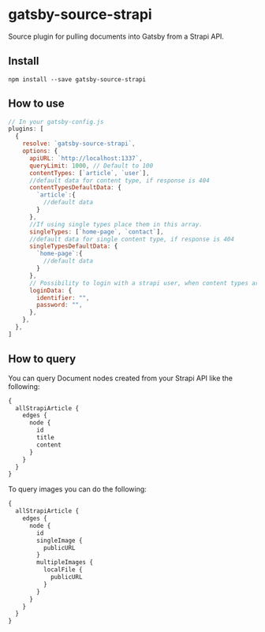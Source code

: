 # gatsby-source-strapi

Source plugin for pulling documents into Gatsby from a Strapi API.

## Install

`npm install --save gatsby-source-strapi`

## How to use

```javascript
// In your gatsby-config.js
plugins: [
  {
    resolve: `gatsby-source-strapi`,
    options: {
      apiURL: `http://localhost:1337`,
      queryLimit: 1000, // Default to 100
      contentTypes: [`article`, `user`],
      //default data for content type, if response is 404
      contentTypesDefaultData: {
        `article`:{
          //default data
        }
      },
      //If using single types place them in this array.
      singleTypes: [`home-page`, `contact`],
      //default data for single content type, if response is 404
      singleTypesDefaultData: {
        `home-page`:{
          //default data
        }
      },
      // Possibility to login with a strapi user, when content types are not publically available (optional).
      loginData: {
        identifier: "",
        password: "",
      },
    },
  },
]
```

## How to query

You can query Document nodes created from your Strapi API like the following:

```graphql
{
  allStrapiArticle {
    edges {
      node {
        id
        title
        content
      }
    }
  }
}
```

To query images you can do the following:

```graphql
{
  allStrapiArticle {
    edges {
      node {
        id
        singleImage {
          publicURL
        }
        multipleImages {
          localFile {
            publicURL
          }
        }
      }
    }
  }
}
```

